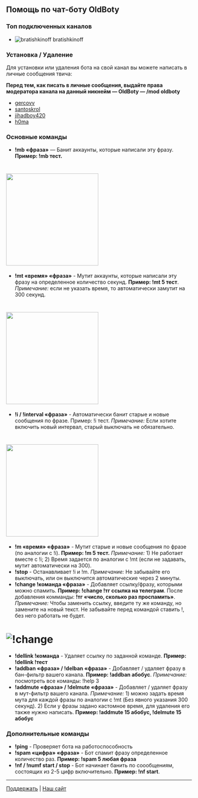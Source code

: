 ## Помощь по чат-боту OldBoty

### Топ подключенных каналов
- ![bratishkinoff](https://static-cdn.jtvnw.net/jtv_user_pictures/2a5176cc-f522-487c-a6b8-636ff9f57a54-profile_image-30x30.png) bratishkinoff

### Установка / Удаление
Для установки или удаления бота на свой канал вы можете написать в личные сообщения твича: 
 
**Перед тем, как писать в личные сообщения, выдайте права модератора канала на данный никнейм — OldBoty — /mod oldboty**
- [gercovv](https://www.twitch.tv/gercovv)
- [santoskrol](https://www.twitch.tv/santoskrol)
- [jihadboy420](https://www.twitch.tv/jihadboy420)
- [h0ma](https://www.twitch.tv/h0mah0mah0myak)

### Основные команды
- **!mb «фраза»** — Банит аккаунты, которые написали эту фразу. **Пример: !mb тест.**
# <img src="https://i.imgur.com/ZiqfxGi.gif" width="250" />
- **!mt «время» «фраза»** - Мутит аккаунты, которые написали эту фразу на определенное количество секунд. **Пример: !mt 5 тест**. *Примечание:* если не указать время, то автоматически замутит на 300 секунд.
# <img src="https://i.imgur.com/B3dAxHN.gif" width="250" />
- **!i / !interval «фраза»** - Автоматически банит старые и новые сообщения по фразе. Пример: !i тест. *Примечание:* Если хотите включить новый интервал, старый выключать не обязательно.
# <img src="https://i.imgur.com/ivXw74d.gif" width="250" />
- **!m «время» «фраза»** - Мутит старые и новые сообщения по фразе (по аналогии с !i). **Пример: !m 5 тест.** *Примечание:* 1) Не работает вместе с !i; 2) Время задается по аналогии с !mt (если не задавать, мутит автоматически на 300).
- **!stop** - Останавливает !i и !m. *Примечание:* Не забывайте его выключать, или он выключится автоматические через 2 минуты.
- **!change !команда «фраза»** - Добавляет ссылку/фразу, которыми можно спамить. **Пример: !change !тг ссылка на телеграм**. После добавления комманды: **!тг «число, сколько раз проспамить»**. *Примечание:* Чтобы заменить ссылку, введите ту же команду, но замените на новый текст. Не забывайте перед командой ставить !, без него работать не будет.
# ![!change](https://i.imgur.com/o2W0nY9.gif)
- **!dellink !команда** - Удаляет ссылку по заданной команде. **Пример: !dellink !тест**
- **!addban «фраза» / !delban «фраза»** - Добавляет / удаляет фразу в бан-фильтр вашего канала. **Пример: !addban абобус**. *Примечание:* посмотреть все команды: !help 3
- **!addmute «фраза» / !delmute «фраза»** - Добавляет / удаляет фразу в мут-фильтр вашего канала. *Примечание:* 1) можно задать время мута для каждой фразы по аналогии с !mt (Без явного указания 300 секунд). 2) Если у фразы задано кастомное время, для удаления его также нужно написать. **Пример: !addmute 15 абобус, !delmute 15 абобус**

### Дополнительные команды
- **!ping** - Проверяет бота на работоспособность
- **!spam «цифра» «фраза»** - Бот спамит фразу определенное количество раз. **Пример: !spam 5 любая фраза**
- **!nf / !numf start / stop** - Бот начинает банить по соообщениям, состоящих из 2-5 цифр включительно. **Пример: !nf start**.

***
[Поддержать](https://www.donationalerts.com/r/gercovv) | [Наш сайт](http://193.124.112.27/)
